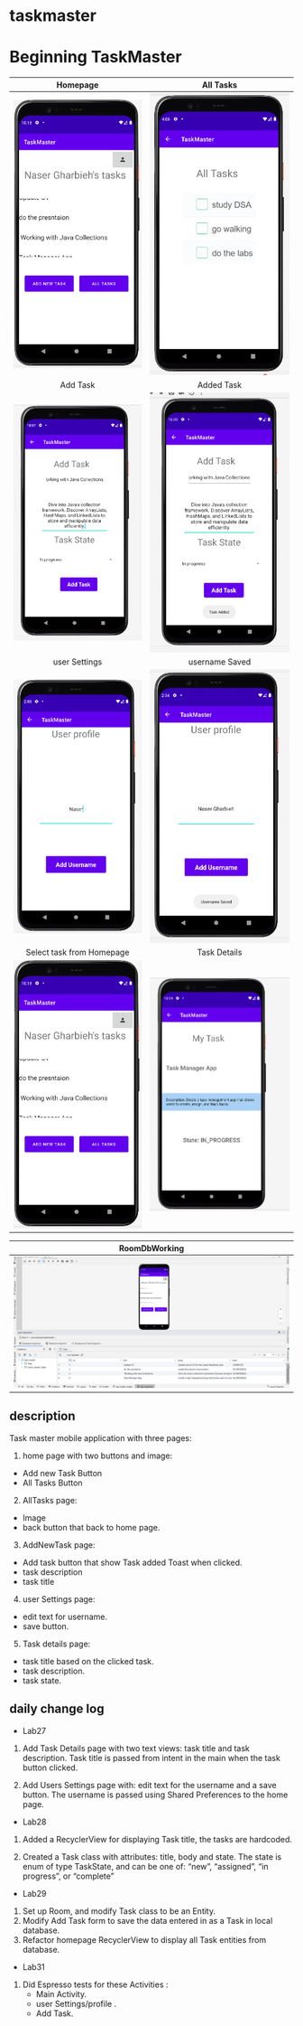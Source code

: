 # taskmaster
# Beginning TaskMaster

| Homepage | All Tasks |
|:---:|:---:|
| ![homepage](./screenshots/homelab29.png) | ![alltasks](./screenshots/AllTasks.png) |
| Add Task | Added Task |
| ![addtask](./screenshots/AddTasklab29.png) | ![addedtask](./screenshots/TaskAddedlab29.png) |
| user Settings | username Saved |
| ![user Settings](./screenshots/userSettings.png) | ![userName Saved](./screenshots/userNameSaved.png) |
| Select task from Homepage | Task Details |
| ![Task Selected](./screenshots/homelab29.png) | ![Task Details](./screenshots/TaskDetailslab29.png) |

| RoomDbWorking |
|:---:| 
| ![Task Selected](./screenshots/RoomDbWorking.png) |

## description
Task master mobile application with three pages:
1. home page with two buttons and image:
  - Add new Task Button
  - All Tasks Button
2. AllTasks page:
 - Image
 - back button that back to home page.

3. AddNewTask page:
  - Add task button that show Task added Toast when clicked.
  - task description
  - task title

4. user Settings page:
  - edit text for username.
  - save button.

5. Task details page:
  - task title based on the clicked task.
  - task description.
  - task state.

## daily change log
- Lab27
 1. Add Task Details page with two text views: task title and task description. Task title is passed from intent in the main when the task button clicked.

 2. Add Users Settings page with: edit text for the username and a save button. The username is passed using Shared Preferences to the home page.

- Lab28
1. Added a RecyclerView for displaying Task title, the tasks are hardcoded.

2. Created a Task class with attributes: title, body and state. The state is enum of type TaskState, and can be one of: “new”, “assigned”, “in progress”, or “complete”

- Lab29
1. Set up Room, and modify Task class to be an Entity.
2. Modify Add Task form to save the data entered in as a Task in local database.
3. Refactor homepage RecyclerView to display all Task entities from database.

- Lab31
1. Did Espresso tests for these Activities :
   - Main Activity.
   - user Settings/profile .
   - Add Task.
